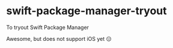 # swift-package-manager-tryout
To tryout Swift Package Manager

Awesome, but does not support iOS yet 😑
